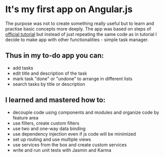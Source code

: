 # It's my first app on Angular.js

The purpose was not to create something really useful but to learn and practise basic concepts more deeply.
The app was based on steps of [official tutorial](https://docs.angularjs.org/tutorial) but instead of just repeating the same code as in tutorial I decide to make app with other functionalities - simple task manager.

## Thus in my to-do app you can:

- add tasks
- edit title and description of the task
- mark task "done" or "undone" to arrange in different lists
- search tasks by title or description

## I learned and mastered how to:

 - decouple code using components and modules and organize code by feature area
 - use filters, create custom filters
 - use two and one-way data binding
 - use dependency injection even if js code will be minimized
 - set up routing and use multiple views
 - use services from the box and create custom services
 - write and run unit tests with Jasmin and Karma

